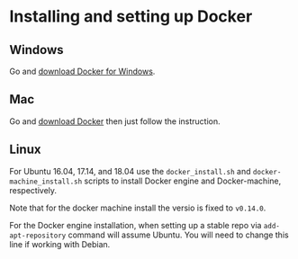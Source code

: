 # Installing and setting up Docker

## Windows 
Go and [download Docker for Windows](https://docs.docker.com/docker-for-windows/install/).

## Mac
Go and [download Docker](https://docs.docker.com/docker-for-mac/install/) then
just follow the instruction.

## Linux
For Ubuntu 16.04, 17.14, and 18.04 use the `docker_install.sh` and
`docker-machine_install.sh` scripts to install Docker engine and
Docker-machine, respectively.

Note that for the docker machine install the versio is fixed to `v0.14.0`.

For the Docker engine installation, when setting up a stable repo via
`add-apt-repository` command will assume Ubuntu. You will need to change this
line if working with Debian.
